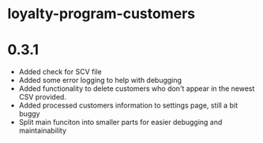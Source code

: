 # loyalty-program-customers

# 0.3.1

- Added check for SCV file
- Added some error logging to help with debugging
- Added functionality to delete customers who don't appear in the newest CSV provided.
- Added processed customers information to settings page, still a bit buggy
- Split main funciton into smaller parts for easier debugging and maintainability
